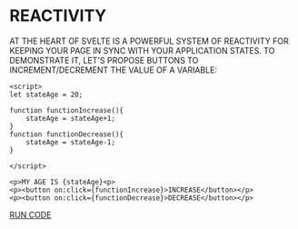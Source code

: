 # REACTIVITY

AT THE HEART OF SVELTE IS A POWERFUL SYSTEM OF REACTIVITY FOR KEEPING YOUR PAGE IN SYNC WITH YOUR APPLICATION STATES. TO DEMONSTRATE IT, LET'S PROPOSE BUTTONS TO INCREMENT/DECREMENT THE VALUE OF A VARIABLE:

```svelte
<script>
let stateAge = 20;

function functionIncrease(){
    stateAge = stateAge+1;
}
function functionDecrease(){
    stateAge = stateAge-1;
}

</script>

<p>MY AGE IS {stateAge}<p>
<p><button on:click={functionIncrease}>INCREASE</button></p>
<p><button on:click={functionDecrease}>DECREASE</button></p>
```

[RUN CODE](https://svelte.dev/repl/d27135f25ed349118d0bf44ecef9d4a5)
